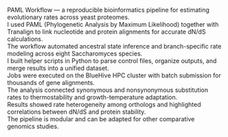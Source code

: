 PAML Workflow — a reproducible bioinformatics pipeline for estimating evolutionary rates across yeast proteomes.  
I used PAML (Phylogenetic Analysis by Maximum Likelihood) together with Tranalign to link nucleotide and protein alignments for accurate dN/dS calculations.  
The workflow automated ancestral state inference and branch-specific rate modeling across eight Saccharomyces species.  
I built helper scripts in Python to parse control files, organize outputs, and merge results into a unified dataset.  
Jobs were executed on the BlueHive HPC cluster with batch submission for thousands of gene alignments.  
The analysis connected synonymous and nonsynonymous substitution rates to thermostability and growth-temperature adaptation.  
Results showed rate heterogeneity among orthologs and highlighted correlations between dN/dS and protein stability.  
The pipeline is modular and can be adapted for other comparative genomics studies.
